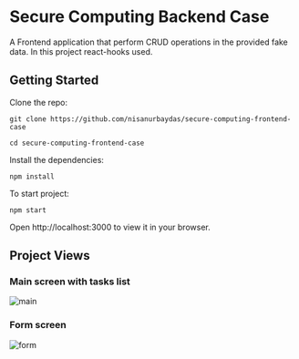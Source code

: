 # Secure Computing Backend Case

A Frontend application that perform CRUD operations in the provided fake data. In this project react-hooks used.

## Getting Started
Clone the repo:

```
git clone https://github.com/nisanurbaydas/secure-computing-frontend-case

cd secure-computing-frontend-case
```
Install the dependencies:

```
npm install
```
To start project:
```
npm start
```
Open http://localhost:3000 to view it in your browser.

## Project Views

### Main screen with tasks list
![main](https://user-images.githubusercontent.com/36813009/212535356-ad2607a6-219e-4107-98d9-2d97ac00cb0d.PNG)

### Form screen 
![form](https://user-images.githubusercontent.com/36813009/212535370-e6fe23d8-58fc-426a-ad7d-6309db6a8c2d.PNG)
